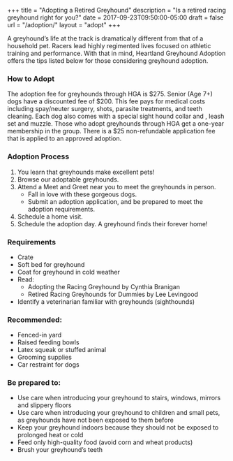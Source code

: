 +++
title = "Adopting a Retired Greyhound"
description = "Is a retired racing greyhound right for you?"
date = 2017-09-23T09:50:00-05:00
draft = false
url = "/adoption/"
layout = "adopt"
+++

A greyhound’s life at the track is dramatically different from that of a household pet. Racers lead highly regimented lives focused on athletic training and performance. With that in mind, Heartland Greyhound Adoption offers the tips listed below for those considering greyhound adoption.

### How to Adopt ###

The adoption fee for greyhounds through HGA is $275. Senior (Age 7+) dogs have a discounted fee of $200. This fee pays for medical costs including spay/neuter surgery, shots, parasite treatments, and teeth cleaning. Each dog also comes with a special sight hound collar and , leash set and muzzle. Those who adopt greyhounds through HGA get a one-year membership in the group. There is a $25 non-refundable application fee that is applied to an approved adoption.

### Adoption Process ###

1. You learn that greyhounds make excellent pets!
2. Browse our adoptable greyhounds.
3. Attend a Meet and Greet near you to meet the greyhounds in person.
    * Fall in love with these gorgeous dogs.
    * Submit an adoption application, and be prepared to meet the adoption requirements.
4. Schedule a home visit.
5. Schedule the adoption day.  A greyhound finds their forever home!

### Requirements ###

* Crate
* Soft bed for greyhound
* Coat for greyhound in cold weather
* Read:
    * Adopting the Racing Greyhound by Cynthia Branigan
    * Retired Racing Greyhounds for Dummies by Lee Levingood
* Identify a veterinarian familiar with greyhounds (sighthounds)

### Recommended: ###

* Fenced-in yard
* Raised feeding bowls
* Latex squeak or stuffed animal
* Grooming supplies
* Car restraint for dogs

### Be prepared to: ###

* Use care when introducing your greyhound to stairs, windows, mirrors and slippery floors
* Use care when introducing your greyhound to children and small pets, as greyhounds have not been exposed to them before
* Keep your greyhound indoors because they should not be exposed to prolonged heat or cold
* Feed only high-quality food (avoid corn and wheat products)
* Brush your greyhound’s teeth